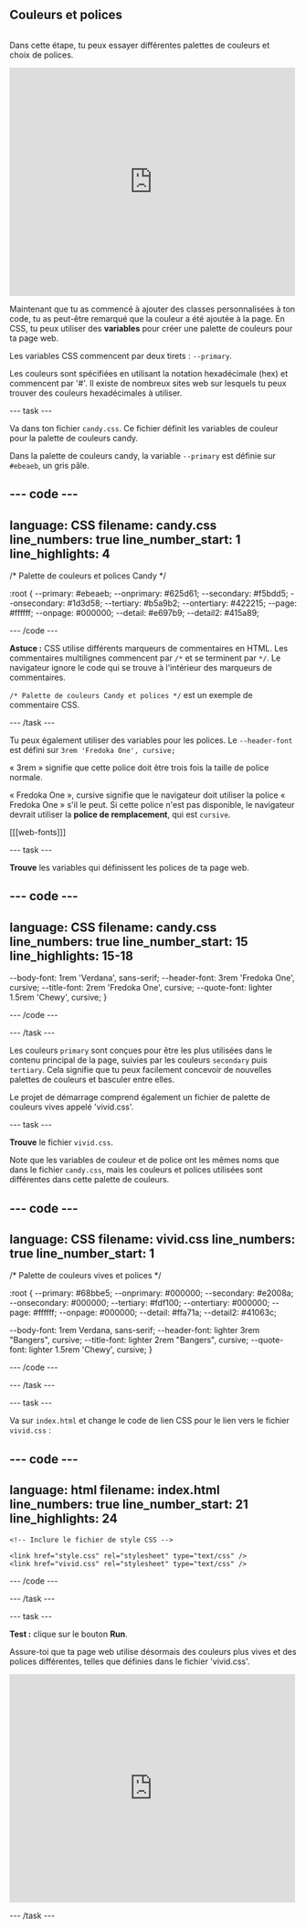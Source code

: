 ## Couleurs et polices

<div style="display: flex; flex-wrap: wrap">
<div style="flex-basis: 200px; flex-grow: 1; margin-right: 15px;">

Dans cette étape, tu peux essayer différentes palettes de couleurs et choix de polices.

</div>
<div>
<iframe src="https://editor.raspberrypi.org/fr-FR/embed/viewer/anime-expressions-step-6" width="500" height="400" frameborder="0" marginwidth="0" marginheight="0" allowfullscreen> </iframe>
</div>
</div>

Maintenant que tu as commencé à ajouter des classes personnalisées à ton code, tu as peut-être remarqué que la couleur a été ajoutée à la page. En CSS, tu peux utiliser des **variables** pour créer une palette de couleurs pour ta page web.

Les variables CSS commencent par deux tirets : `--primary`.

Les couleurs sont spécifiées en utilisant la notation hexadécimale (hex) et commencent par '#'. Il existe de nombreux sites web sur lesquels tu peux trouver des couleurs hexadécimales à utiliser.

--- task ---

Va dans ton fichier `candy.css`. Ce fichier définit les variables de couleur pour la palette de couleurs candy.

Dans la palette de couleurs candy, la variable `--primary` est définie sur `#ebeaeb`, un gris pâle.

--- code ---
---
language: CSS
filename: candy.css
line_numbers: true
line_number_start: 1
line_highlights: 4
---
/* Palette de couleurs et polices Candy */

:root {
  --primary: #ebeaeb;
  --onprimary: #625d61;
  --secondary: #f5bdd5;
  --onsecondary: #1d3d58;
  --tertiary: #b5a9b2;
  --ontertiary: #422215;
  --page: #ffffff;
  --onpage: #000000;
  --detail: #e697b9;
  --detail2: #415a89;

--- /code ---

**Astuce :** CSS utilise différents marqueurs de commentaires en HTML. Les commentaires multilignes commencent par `/*` et se terminent par `*/`. Le navigateur ignore le code qui se trouve à l'intérieur des marqueurs de commentaires.

`/* Palette de couleurs Candy et polices */` est un exemple de commentaire CSS.

--- /task ---

Tu peux également utiliser des variables pour les polices. Le `--header-font` est défini sur `3rem 'Fredoka One', cursive;`

« 3rem » signifie que cette police doit être trois fois la taille de police normale.

« Fredoka One », cursive signifie que le navigateur doit utiliser la police « Fredoka One » s'il le peut. Si cette police n'est pas disponible, le navigateur devrait utiliser la **police de remplacement**, qui est `cursive`.

[[[web-fonts]]]

--- task ---

**Trouve** les variables qui définissent les polices de ta page web.

--- code ---
---
language: CSS
filename: candy.css
line_numbers: true
line_number_start: 15
line_highlights: 15-18
---

  --body-font: 1rem 'Verdana', sans-serif;
  --header-font: 3rem 'Fredoka One', cursive;
  --title-font: 2rem 'Fredoka One', cursive;
  --quote-font: lighter 1.5rem 'Chewy', cursive;
}

--- /code ---

--- /task ---

Les couleurs `primary` sont conçues pour être les plus utilisées dans le contenu principal de la page, suivies par les couleurs `secondary` puis `tertiary`. Cela signifie que tu peux facilement concevoir de nouvelles palettes de couleurs et basculer entre elles.

Le projet de démarrage comprend également un fichier de palette de couleurs vives appelé 'vivid.css'.

--- task ---

**Trouve** le fichier `vivid.css`.

Note que les variables de couleur et de police ont les mêmes noms que dans le fichier `candy.css`, mais les couleurs et polices utilisées sont différentes dans cette palette de couleurs.

--- code ---
---
language: CSS
filename: vivid.css
line_numbers: true
line_number_start: 1
---

/* Palette de couleurs vives et polices */

:root {
  --primary: #68bbe5;
  --onprimary: #000000;
  --secondary: #e2008a;
  --onsecondary: #000000;
  --tertiary: #fdf100;
  --ontertiary: #000000;
  --page: #ffffff;
  --onpage: #000000;
  --detail: #ffa71a;
  --detail2: #41063c;

  --body-font: 1rem Verdana, sans-serif;
  --header-font: lighter 3rem "Bangers", cursive;
  --title-font: lighter 2rem "Bangers", cursive;
  --quote-font: lighter 1.5rem 'Chewy', cursive;
} 

--- /code ---

--- /task ---

--- task ---

Va sur `index.html` et change le code de lien CSS pour le lien vers le fichier `vivid.css` :

--- code ---
---
language: html
filename: index.html
line_numbers: true
line_number_start: 21
line_highlights: 24
---   
    <!-- Inclure le fichier de style CSS -->

    <link href="style.css" rel="stylesheet" type="text/css" />
    <link href="vivid.css" rel="stylesheet" type="text/css" />

--- /code ---

--- /task ---

--- task ---

**Test :** clique sur le bouton **Run**.

Assure-toi que ta page web utilise désormais des couleurs plus vives et des polices différentes, telles que définies dans le fichier 'vivid.css'.

<iframe src="https://editor.raspberrypi.org/fr-FR/embed/viewer/anime-expressions-step-6" width="500" height="400" frameborder="0" marginwidth="0" marginheight="0" allowfullscreen> </iframe>

--- /task ---
